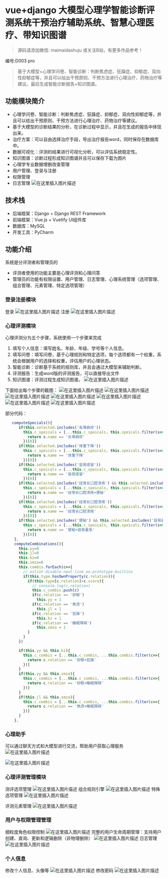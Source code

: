 # vue+django 大模型心理学智能诊断评测系统干预治疗辅助系统、智慧心理医疗、带知识图谱
>  源码请添加微信:  maimaidashuju
或关注B站，有更多作品参考！

编号:D003 pro
> 基于大模型+心理学问卷、智能诊断：判断焦虑症、狂躁症、抑郁症、双向性抑郁症等，并且可以给出干预原则、干预方法进行心理治疗、药物治疗等建议。最后生成智能诊断报告+知识图谱。
## 功能模块简介
- 心理学问卷、智能诊断：判断焦虑症、狂躁症、抑郁症、双向性抑郁症等，并且可以给出干预原则、干预方法进行心理治疗、药物治疗等建议。
- 基于大模型的诊断结果的分析，在诊断过程中显示，并且在生成的报告中体现出来。
- 治疗方案：可以自由选择治疗手段，导出治疗报告word，同时保存在数据库中。
- 数据可视化：评测的结果进行可视化分析，可以评估系统稳定性。
- 知识图谱：诊断过程形成知识图谱并且可以保存下载为图片
- 心理学专业数据增删改查管理
- 用户管理、登录与注册
- 权限管理
- 日志管理
![在这里插入图片描述](1-过程.png)

## 技术栈
- 后端框架：Django + Django REST Framework
- 前端框架：Vue.js + Vuetify UI组件库
- 数据库：MySQL
- 开发工具：PyCharm
## 功能介绍
系统是分评测者和管理员的
- 评测者使用的功能主要是心理评测和心理问答
- 管理员的功能有权限设置、用户管理、日志管理、心理系统管理（选项管理、组合管理、元素管理、特定选项管理）
### 登录注册模块
登录
![在这里插入图片描述](1-登录.png)
注册
![在这里插入图片描述](1-注册.png)

### 心理评测模块
心理评测分为五个步骤，系统使用一个步骤来完成
1. 填写个人信息：填写姓名、年龄、年级、学号等个人信息。
2. 填写问卷：填写问卷，基于心理规则和特定选项，每个选项都有一个权重，系统会根据用户的选择和权重，评估用户的心理状态。
3. 智能诊断：诊断基于系统的规则库，并且会通过大模型来辅助判断。
4. 评测报告：生成word版的评测报告，可以直接导出文件
5. 知识图谱：评测过程生成知识图谱。
![在这里插入图片描述](1-思维导图.png)

下面给出每个步骤的截图：
![在这里插入图片描述](2-填写信息.png)
![在这里插入图片描述](2-填写问卷.png)
![在这里插入图片描述](2-智能诊断.png)
![在这里插入图片描述](2-诊断报告.png)
![在这里插入图片描述](2-报告下载.png)
![在这里插入图片描述](2-报告查看.png)
![在这里插入图片描述](2-知识图谱.png)

部分代码：

```javascript
   computeSpecials(){
      if(this.selected.includes('有荨麻疹'))
        this.c_speicals = [...this.c_speicals, this.speicals.filter(s=>{
          return s.name == '长荨麻疹'
        })[0]]
      if(this.selected.includes('体重下降'))
        this.c_speicals = [...this.c_speicals, this.speicals.filter(s=>{
          return s.name == '体重下降'
        })[0]]
      if(this.selected.includes('容易感冒'))
        this.c_speicals = [...this.c_speicals, this.speicals.filter(s=>{
          return s.name == '容易感冒'
        })[0]]
      if(this.selected.includes('经常长口腔溃疡') && this.selected.includes('便秘'))
        this.c_speicals = [...this.c_speicals, this.speicals.filter(s=>{
          return s.name == '经常长口腔溃疡+便秘'
        })[0]]
      if(this.selected.includes('经常长口腔溃疡'))
        this.c_speicals = [...this.c_speicals, this.speicals.filter(s=>{
          return s.name == '经常长口腔溃疡'
        })[0]]
      if(this.selected.includes('便秘') && this.selected.includes('容易着急'))
        this.c_speicals = [...this.c_speicals, this.speicals.filter(s=>{
          return s.name == '便秘+容易着急'
        })[0]]
    },
    computeCombinations(){
      this.yy=0
      this.jl=0
      this.kz=0
      this.smza=0
      this.combis.forEach(c=>{
        // eslint-disable-next-line no-prototype-builtins
        if(this.type.hasOwnProperty(c.relation)){
          if(this.type[c.relation]>c.score){
            // console.log(c.relation)
            this.c_combis.push(c)
            if(c.relation == '抑郁')
              this.yy = 1
            if(c.relation == '焦虑')
              this.jl = 1
            if(c.relation == '狂躁')
              this.kz = 1
            if(c.relation == '睡眠障碍')
              this.smza = 1
          }
        }
      })

      if(this.yy && this.kz){
        this.c_combis = [...this.c_combis, ...this.combis.filter(c=>{
          return c.relation == '抑郁+狂躁'
        })]
      }
      if(this.yy && this.smza){
        this.c_combis = [...this.c_combis, ...this.combis.filter(c=>{
          return c.relation == '抑郁+睡眠障碍'
        })]
      }
      if(this.jl && this.smza){
        this.c_combis = [...this.c_combis, ...this.combis.filter(c=>{
          return c.relation == '焦虑+睡眠障碍'
        })]
      }
    },
```
### 心理助手
可以通过聊天方式和大模型进行交流，帮助用户获取心理服务
![在这里插入图片描述](3-心理助手1.png)

![在这里插入图片描述](3-心理助手2.png)
### 心理评测管理模块
测评选项管理
![在这里插入图片描述](4-选项管理.png)
组合规则引擎
![在这里插入图片描述](4-组合管理.png)
特殊选项管理
![在这里插入图片描述](4-特定选项.png)

评测元素管理
![在这里插入图片描述](4-元素管理.png)
###  用户与权限管理管理
细粒度角色权限控制
![在这里插入图片描述](4-权限管理-.png)
完整的用户生命周期管理：支持用户创建、查询、更新和逻辑删除（非物理删除）
![在这里插入图片描述](4-用户管理.png)
日志管理
![在这里插入图片描述](4-日志管理.png)
### 个人信息
修改个人信息、头像等
![在这里插入图片描述](5-个人信息修改.png)
修改密码
![在这里插入图片描述](5-修改密码.png)
